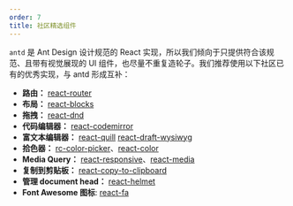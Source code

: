 ```yaml
---
order: 7
title: 社区精选组件
---
```


`antd` 是 Ant Design 设计规范的 React 实现，所以我们倾向于只提供符合该规范、且带有视觉展现的 UI 组件，也尽量不重复造轮子。我们推荐使用以下社区已有的优秀实现，与 antd 形成互补：

* **路由：** [react-router](https://github.com/ReactTraining/react-router)
* **布局：** [react-blocks](http://whoisandie.github.io/react-blocks/)
* **拖拽：** [react-dnd](https://github.com/gaearon/react-dnd)
* **代码编辑器：** [react-codemirror](https://github.com/JedWatson/react-codemirror)
* **富文本编辑器：** [react-quill](https://github.com/zenoamaro/react-quill) [react-draft-wysiwyg](https://github.com/jpuri/react-draft-wysiwyg)
* **拾色器：** [rc-color-picker](https://github.com/react-component/color-picker)、[react-color](http://casesandberg.github.io/react-color/)
* **Media Query：** [react-responsive](https://github.com/contra/react-responsive)、[react-media](https://github.com/ReactTraining/react-media)
* **复制到剪贴板：** [react-copy-to-clipboard](https://github.com/nkbt/react-copy-to-clipboard)
* **管理 document head：** [react-helmet](https://github.com/nfl/react-helmet)
* **Font Awesome 图标**: [react-fa](https://github.com/andreypopp/react-fa)

